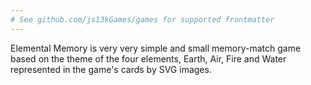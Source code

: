 ```yaml
---
# See github.com/js13kGames/games for supported frontmatter
---
```

Elemental Memory is very very simple and small memory-match game based on the theme of the four elements, Earth, Air, Fire and Water represented in the game's cards by SVG images.